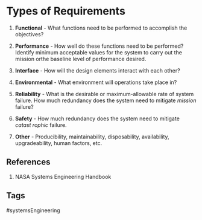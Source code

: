 # Types of Requirements

1. **Functional** - What functions need to be performed to accomplish the objectives?  

2. **Performance** - How well do these functions need to be performed? Identify minimum acceptable values for the system to carry out the mission orthe baseline level of performance desired.  

3. **Interface** - How will the design elements interact with each other?  

4. **Environmental** - What environment will operations take place in?  

5. **Reliability** - What is the desirable or maximum-allowable rate of system failure. How much redundancy does the system need to mitigate *mission* failure?    

6. **Safety** - How much redundancy does the system need to mitigate *catast    rophic* failure.  

7. **Other** - Producibility, maintainability, disposability, availability,     upgradeability, human factors, etc.  

## References
1. NASA Systems Engineering Handbook

## Tags
#systemsEngineering
